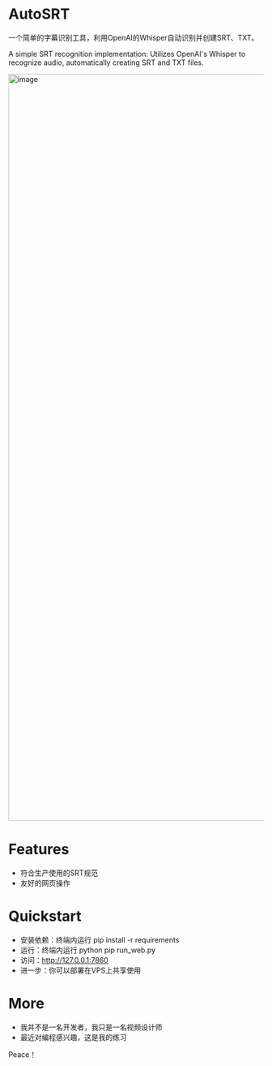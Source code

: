 # AutoSRT
一个简单的字幕识别工具，利用OpenAI的Whisper自动识别并创建SRT、TXT。

A simple SRT recognition implementation: Utilizes OpenAI's Whisper to recognize audio, automatically creating SRT and TXT files.

<img width="1472" alt="image" src="https://github.com/billzhuang6569/AutoSRT/assets/68314048/a87728ce-97ec-45e4-babc-91e81ab08412">


# Features
- 符合生产使用的SRT规范
- 友好的网页操作


# Quickstart
- 安装依赖：终端内运行 pip install -r requirements
- 运行：终端内运行 python pip run_web.py
- 访问：http://127.0.0.1:7860
- 进一步：你可以部署在VPS上共享使用


# More
- 我并不是一名开发者，我只是一名视频设计师
- 最近对编程感兴趣，这是我的练习

Peace！

